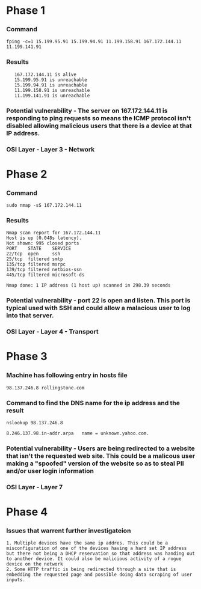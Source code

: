 # Phase 1
 
 ### Command  
 ```
 fping -c=1 15.199.95.91 15.199.94.91 11.199.158.91 167.172.144.11 11.199.141.91
```

 ### Results
 ```
    167.172.144.11 is alive
    15.199.95.91 is unreachable
    15.199.94.91 is unreachable
    11.199.158.91 is unreachable
    11.199.141.91 is unreachable
```
### Potential vulnerability - The server on 167.172.144.11 is responding to ping requests so means the ICMP protocol isn't disabled allowing malicious users that there is a device at that IP address.

### OSI Layer - Layer 3 - Network

# Phase 2

### Command
```
sudo nmap -sS 167.172.144.11
```

### Results
```
Nmap scan report for 167.172.144.11
Host is up (0.048s latency).
Not shown: 995 closed ports
PORT    STATE    SERVICE
22/tcp  open     ssh
25/tcp  filtered smtp
135/tcp filtered msrpc
139/tcp filtered netbios-ssn
445/tcp filtered microsoft-ds

Nmap done: 1 IP address (1 host up) scanned in 298.39 seconds
```

### Potential vulnerability - port 22 is open and listen. This port is typical used with SSH and could allow a malacious user to log into that server. 

### OSI Layer - Layer 4 - Transport


# Phase 3

### Machine has following entry in hosts file
```
98.137.246.8 rollingstone.com
```
### Command to find the DNS name for the ip address and the result
```
nslookup 98.137.246.8

8.246.137.98.in-addr.arpa	name = unknown.yahoo.com.
```

### Potential vulnerability - Users are being redirected to a website that isn't the requested web site. This could be a malicous user making a "spoofed" version of the website so as to steal PII and/or user login information

### OSI Layer - Layer 7 

# Phase 4

### Issues that warrent further investigateion
    1. Multiple devices have the same ip addres. This could be a misconfiguration of one of the devices having a hard set IP address but there not being a DHCP reservation so that address was handing out to another device. It could also be malicious activity of a rogue device on the network
    2. Some HTTP traffic is being redirected through a site that is embedding the requested page and possible doing data scraping of user inputs.


 
